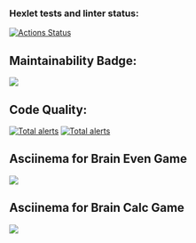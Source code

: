 ### Hexlet tests and linter status:
[![Actions Status](https://github.com/DiLavr/backend-project-lvl1/workflows/hexlet-check/badge.svg)](https://github.com/DiLavr/backend-project-lvl1/actions)

<h2>Maintainability Badge:</h2>
<a href="https://codeclimate.com/github/DiLavr/backend-project-lvl1/maintainability"><img src="https://api.codeclimate.com/v1/badges/fc432c4e00165cbf6f52/maintainability" /></a>

<h2>Code Quality:</h2>
<a href="https://lgtm.com/projects/g/DiLavr/backend-project-lvl1/alerts/"><img alt="Total alerts" src="https://img.shields.io/lgtm/alerts/g/DiLavr/backend-project-lvl1.svg?logo=lgtm&logoWidth=18"/></a>
<a href="https://lgtm.com/projects/g/DiLavr/backend-project-lvl1/alerts/"><img alt="Total alerts" src="https://img.shields.io/lgtm/alerts/g/DiLavr/backend-project-lvl1.svg?logo=lgtm&logoWidth=18"/></a>

<h2> Asciinema for Brain Even Game</h2>
<a href="https://asciinema.org/a/wEGA7O2ufwwfTgS2ElhIGWQNW" target="_blank"><img src="https://asciinema.org/a/wEGA7O2ufwwfTgS2ElhIGWQNW.svg" /></a>

<h2> Asciinema for Brain Calc Game</h2>

<a href="https://asciinema.org/a/JdNgKmLYk4QwIFFPVEGQNRmQM" target="_blank"><img src="https://asciinema.org/a/JdNgKmLYk4QwIFFPVEGQNRmQM.svg" /></a>